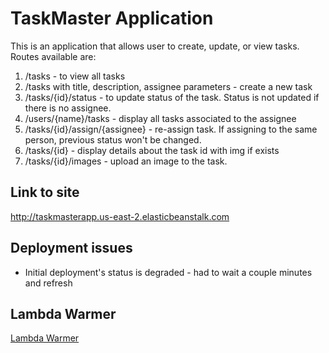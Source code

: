 # TaskMaster Application
This is an application that allows user to create, update, or view tasks. Routes available are:
1. /tasks - to view all tasks
2. /tasks with title, description, assignee parameters - create a new task
3. /tasks/{id}/status - to update status of the task. Status is not updated if there is no assignee.
4. /users/{name}/tasks - display all tasks associated to the assignee
5. /tasks/{id}/assign/{assignee} - re-assign task. If assigning to the same person, previous status won't be changed.
6. /tasks/{id} - display details about the task id with img if exists
7. /tasks/{id}/images - upload an image to the task.

## Link to site
http://taskmasterapp.us-east-2.elasticbeanstalk.com


## Deployment issues
* Initial deployment's status is degraded - had to wait a couple minutes and refresh

## Lambda Warmer
[Lambda Warmer](./warmer)